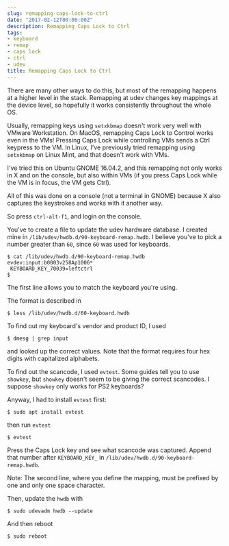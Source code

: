 ```yaml
---
slug: remapping-caps-lock-to-ctrl
date: "2017-02-12T00:00:00Z"
description: Remapping Caps Lock to Ctrl
tags:
- keyboard
- remap
- caps lock
- ctrl
- udev
title: Remapping Caps Lock to Ctrl
---
```

There are many other ways to do this, but most of the remapping happens at a higher level in the stack. Remapping at udev changes key mappings at the device level, so hopefully it works consistently throughout the whole OS.

Usually, remapping keys using `setxkbmap` doesn't work very well with VMware Workstation. On MacOS, remapping Caps Lock to Control works even in the VMs! Pressing Caps Lock while controlling VMs sends a Ctrl keypress to the VM. In Linux, I've previously tried remapping using `setxkbmap` on Linux Mint, and that doesn't work with VMs.

I've tried this on Ubuntu GNOME 16.04.2, and this remapping not only works in X and on the console, but also within VMs (if you press Caps Lock while the VM is in focus, the VM gets Ctrl).

All of this was done on a console (not a terminal in GNOME) because X also captures the keystrokes and works with it another way.

So press `ctrl-alt-f1`, and login on the console.

You've to create a file to update the udev hardware database. I created mine in `/lib/udev/hwdb.d/90-keyboard-remap.hwdb`. I believe you've to pick a number greater than `60`, since `60` was used for keyboards.

```
$ cat /lib/udev/hwdb.d/90-keyboard-remap.hwdb
evdev:input:b0003v258Ap1006*
 KEYBOARD_KEY_70039=leftctrl
$
```

The first line allows you to match the keyboard you're using.

The format is described in

```
$ less /lib/udev/hwdb.d/60-keyboard.hwdb
```

To find out my keyboard's vendor and product ID, I used

```
$ dmesg | grep input
```

and looked up the correct values. Note that the format requires four hex digits with capitalized alphabets.

To find out the scancode, I used `evtest`. Some guides tell you to use `showkey`, but `showkey` doesn't seem to be giving the correct scancodes. I suppose `showkey` only works for PS2 keyboards?

Anyway, I had to install `evtest` first:

```
$ sudo apt install evtest
```

then run `evtest`

```
$ evtest
```

Press the Caps Lock key and see what scancode was captured. Append that number after `KEYBOARD_KEY_` in `/lib/udev/hwdb.d/90-keyboard-remap.hwdb`.

Note: The second line, where you define the mapping, must be prefixed by one and only one space character.

Then, update the `hwdb` with

```
$ sudo udevadm hwdb --update
```

And then reboot

```
$ sudo reboot
```
